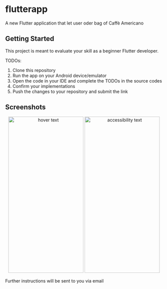 # flutterapp

A new Flutter application that let user oder bag of Caffè Americano

## Getting Started

This project is meant to evaluate your skill as a beginner Flutter developer.

TODOs:
1. Clone this repository
2. Run the app on your Android device/emulator
3. Open the code in your IDE and complete the TODOs in the source codes
4. Confirm your implementations
5. Push the changes to your repository and submit the link

## Screenshots

<p align="center">
  <img src="https://github.com/devmike01/flutter_app/blob/master/device-2020-06-09-205714.png" width="240" height="500" title="hover text">
  <img src="https://github.com/devmike01/flutter_app/blob/master/device-2020-06-09-205828.png" width="240" height="500" alt="accessibility text">
</p>

Further instructions will be sent to you via email
